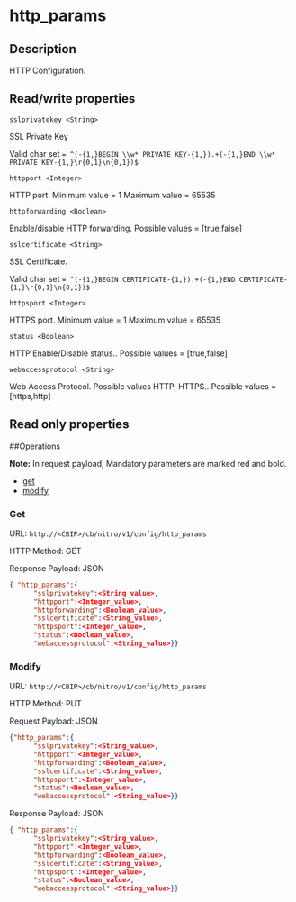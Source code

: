 # http_params

## Description

HTTP Configuration.

## Read/write properties

`sslprivatekey <String>`

SSL Private Key

Valid char set `= ^(-{1,}BEGIN \\w* PRIVATE KEY-{1,}).+(-{1,}END \\w* PRIVATE KEY-{1,}\r{0,1}\n{0,1})$`

`httpport <Integer>`

HTTP port.
Minimum value = 1
Maximum value = 65535

`httpforwarding <Boolean>`

Enable/disable HTTP forwarding.
Possible values = [true,false]

`sslcertificate <String>`

SSL Certificate.

Valid char set `= ^(-{1,}BEGIN CERTIFICATE-{1,}).+(-{1,}END CERTIFICATE-{1,}\r{0,1}\n{0,1})$`

`httpsport <Integer>`

HTTPS port.
Minimum value = 1
Maximum value = 65535

`status <Boolean>`

HTTP Enable/Disable status..
Possible values = [true,false]

`webaccessprotocol <String>`

Web Access Protocol. Possible values HTTP, HTTPS..
Possible values = [https,http]

## Read only properties

##Operations

**Note:** In request payload, Mandatory parameters are marked red and bold.

* [get](#get)
* [modify](#modify)

### <a name="get">Get</a>

URL: `http://<CBIP>/cb/nitro/v1/config/http_params`

HTTP Method: GET

Response Payload: JSON

```json
{ "http_params":{
      "sslprivatekey":<String_value>,
      "httpport":<Integer_value>,
      "httpforwarding":<Boolean_value>,
      "sslcertificate":<String_value>,
      "httpsport":<Integer_value>,
      "status":<Boolean_value>,
      "webaccessprotocol":<String_value>}}
```

### <a name="modify">Modify</a>

URL: `http://<CBIP>/cb/nitro/v1/config/http_params`

HTTP Method: PUT

Request Payload: JSON

```json
{"http_params":{
      "sslprivatekey":<String_value>,
      "httpport":<Integer_value>,
      "httpforwarding":<Boolean_value>,
      "sslcertificate":<String_value>,
      "httpsport":<Integer_value>,
      "status":<Boolean_value>,
      "webaccessprotocol":<String_value>}}
```

Response Payload: JSON

```json
{ "http_params":{
      "sslprivatekey":<String_value>,
      "httpport":<Integer_value>,
      "httpforwarding":<Boolean_value>,
      "sslcertificate":<String_value>,
      "httpsport":<Integer_value>,
      "status":<Boolean_value>,
      "webaccessprotocol":<String_value>}}
```